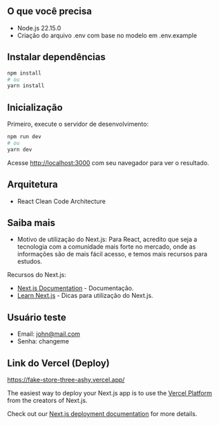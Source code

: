 ## O que você precisa

- Node.js 22.15.0
- Criação do arquivo .env com base no modelo em .env.example

## Instalar dependências

```bash
npm install
# ou
yarn install
```

## Inicialização

Primeiro, execute o servidor de desenvolvimento:

```bash
npm run dev
# ou
yarn dev
```

Acesse [http://localhost:3000](http://localhost:3000) com seu navegador para ver o resultado.

## Arquitetura

- React Clean Code Architecture

## Saiba mais

- Motivo de utilização do Next.js: Para React, acredito que seja a tecnologia com a comunidade mais forte no mercado, onde as informações são de mais fácil acesso, e temos mais recursos para estudos.

Recursos do Next.js:

- [Next.js Documentation](https://nextjs.org/docs) - Documentação.
- [Learn Next.js](https://nextjs.org/learn) - Dicas para utilização do Next.js.

## Usuário teste

- Email: john@mail.com
- Senha: changeme

## Link do Vercel (Deploy)

https://fake-store-three-ashy.vercel.app/

The easiest way to deploy your Next.js app is to use the [Vercel Platform](https://vercel.com/new?utm_medium=default-template&filter=next.js&utm_source=create-next-app&utm_campaign=create-next-app-readme) from the creators of Next.js.

Check out our [Next.js deployment documentation](https://nextjs.org/docs/app/building-your-application/deploying) for more details.
